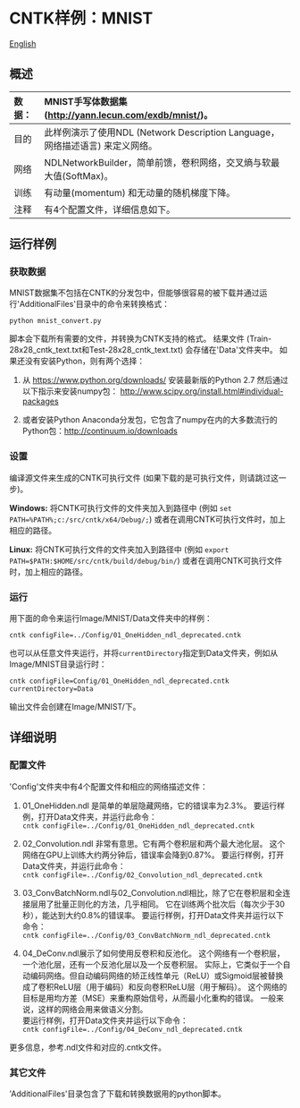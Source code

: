 # CNTK样例：MNIST

[English](/examples/cntk/brainscript/MNIST/README.md)

## 概述

| 数据： | MNIST手写体数据集(http://yann.lecun.com/exdb/mnist/)。          |
|:--- |:-------------------------------------------------------- |
| 目的  | 此样例演示了使用NDL (Network Description Language，网络描述语言) 来定义网络。 |
| 网络  | NDLNetworkBuilder，简单前馈，卷积网络，交叉熵与软最大值(SoftMax)。           |
| 训练  | 有动量(momentum) 和无动量的随机梯度下降。                               |
| 注释  | 有4个配置文件，详细信息如下。                                          |

## 运行样例

### 获取数据

MNIST数据集不包括在CNTK的分发包中，但能够很容易的被下载并通过运行'AdditionalFiles'目录中的命令来转换格式：

`python mnist_convert.py`

脚本会下载所有需要的文件，并转换为CNTK支持的格式。 结果文件 (Train-28x28_cntk_text.txt和Test-28x28_cntk_text.txt) 会存储在'Data'文件夹中。 如果还没有安装Python，则有两个选择：

1. 从 https://www.python.org/downloads/ 安装最新版的Python 2.7 然后通过以下指示来安装numpy包： http://www.scipy.org/install.html#individual-packages

2. 或者安装Python Anaconda分发包，它包含了numpy在内的大多数流行的Python包：http://continuum.io/downloads

### 设置

编译源文件来生成的CNTK可执行文件 (如果下载的是可执行文件，则请跳过这一步)。

**Windows:** 将CNTK可执行文件的文件夹加入到路径中 (例如 `set PATH=%PATH%;c:/src/cntk/x64/Debug/;`) 或者在调用CNTK可执行文件时，加上相应的路径。

**Linux:** 将CNTK可执行文件的文件夹加入到路径中 (例如 `export PATH=$PATH:$HOME/src/cntk/build/debug/bin/`) 或者在调用CNTK可执行文件时，加上相应的路径。

### 运行

用下面的命令来运行Image/MNIST/Data文件夹中的样例：

`cntk configFile=../Config/01_OneHidden_ndl_deprecated.cntk`

也可以从任意文件夹运行，并将`currentDirectory`指定到Data文件夹，例如从Image/MNIST目录运行时：

`cntk configFile=Config/01_OneHidden_ndl_deprecated.cntk currentDirectory=Data`

输出文件会创建在Image/MNIST/下。

## 详细说明

### 配置文件

'Config'文件夹中有4个配置文件和相应的网络描述文件：

1. 01_OneHidden.ndl 是简单的单层隐藏网络，它的错误率为2.3%。 要运行样例，打开Data文件夹，并运行此命令：  
    `cntk configFile=../Config/01_OneHidden_ndl_deprecated.cntk`

2. 02_Convolution.ndl 非常有意思。它有两个卷积层和两个最大池化层。 这个网络在GPU上训练大约两分钟后，错误率会降到0.87%。 要运行样例，打开Data文件夹，并运行此命令：  
    `cntk configFile=../Config/02_Convolution_ndl_deprecated.cntk`

3. 03_ConvBatchNorm.ndl与02_Convolution.ndl相比，除了它在卷积层和全连接层用了批量正则化的方法，几乎相同。 它在训练两个批次后（每次少于30秒），能达到大约0.8%的错误率。 要运行样例，打开Data文件夹并运行以下命令：  
    `cntk configFile=../Config/03_ConvBatchNorm_ndl_deprecated.cntk`

4. 04_DeConv.ndl展示了如何使用反卷积和反池化。 这个网络有一个卷积层，一个池化层，还有一个反池化层以及一个反卷积层。 实际上，它类似于一个自动编码网络。但自动编码网络的矫正线性单元（ReLU）或Sigmoid层被替换成了卷积ReLU层（用于编码）和反向卷积ReLU层（用于解码）。 这个网络的目标是用均方差（MSE）来重构原始信号，从而最小化重构的错误。 一般来说，这样的网络会用来做语义分割。  
    要运行样例，打开Data文件夹并运行以下命令：  
    `cntk configFile=../Config/04_DeConv_ndl_deprecated.cntk`

更多信息，参考.ndl文件和对应的.cntk文件。

### 其它文件

'AdditionalFiles'目录包含了下载和转换数据用的python脚本。